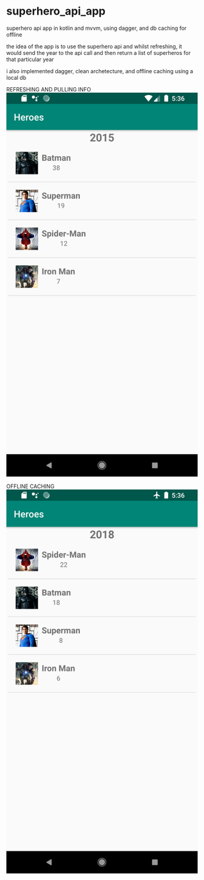 # superhero_api_app
superhero api app in kotlin and mvvm, using dagger, and db caching for offline

the idea of the app is to use the superhero api and whilst refreshing, it would send the year to the api call and then return a list of superheros
for that particular year

i also implemented dagger, clean archetecture, and offline caching using a local db

REFRESHING AND PULLING INFO
![alt text](https://github.com/gaffycool/superhero_api_app/blob/master/Screenshot_1590683799.png?raw=true)

OFFLINE CACHING
![alt text](https://github.com/gaffycool/superhero_api_app/blob/master/Screenshot_1590683803.png?raw=true)
